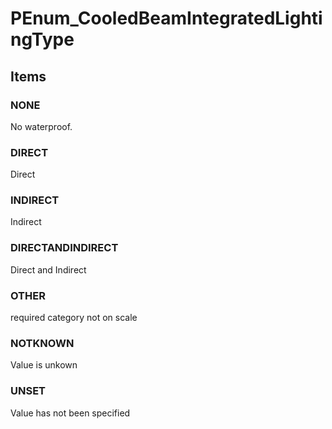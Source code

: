 # PEnum_CooledBeamIntegratedLightingType
<!-- end of short definition -->

## Items

### NONE
No waterproof.

### DIRECT
Direct

### INDIRECT
Indirect

### DIRECTANDINDIRECT
Direct and Indirect

### OTHER
required category not on scale

### NOTKNOWN
Value is unkown

### UNSET
Value has not been specified
